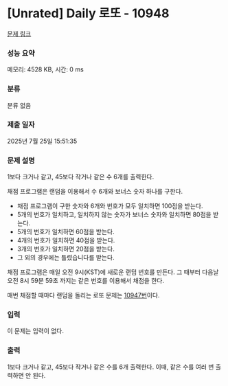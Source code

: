 # [Unrated] Daily 로또 - 10948 

[문제 링크](https://www.acmicpc.net/problem/10948) 

### 성능 요약

메모리: 4528 KB, 시간: 0 ms

### 분류

분류 없음

### 제출 일자

2025년 7월 25일 15:51:35

### 문제 설명

<p>1보다 크거나 같고, 45보다 작거나 같은 수 6개를 출력한다.</p>

<p>채점 프로그램은 랜덤을 이용해서 수 6개와 보너스 숫자 하나를 구한다.</p>

<ul>
	<li>채점 프로그램이 구한 숫자와 6개와 번호가 모두 일치하면 100점을 받는다.</li>
	<li>5개의 번호가 일치하고, 일치하지 않는 숫자가 보너스 숫자와 일치하면 80점을 받는다.</li>
	<li>5개의 번호가 일치하면 60점을 받는다.</li>
	<li>4개의 번호가 일치하면 40점을 받는다.</li>
	<li>3개의 번호가 일치하면 20점을 받는다.</li>
	<li>그 외의 경우에는 틀렸습니다를 받는다.</li>
</ul>

<p>채점 프로그램은 매일 오전 9시(KST)에 새로운 랜덤 번호를 만든다. 그 때부터 다음날 오전 8시 59분 59초 까지는 같은 번호를 이용해서 채점을 한다.</p>

<p>매번 채점할 때마다 랜덤을 돌리는 로또 문제는 <a href="https://www.acmicpc.net/problem/10947">10947번</a>이다.</p>

### 입력 

 <p>이 문제는 입력이 없다.</p>

### 출력 

 <p>1보다 크거나 같고, 45보다 작거나 같은 수를 6개 출력한다. 이때, 같은 수를 여러 번 출력하면 안 된다.</p>


